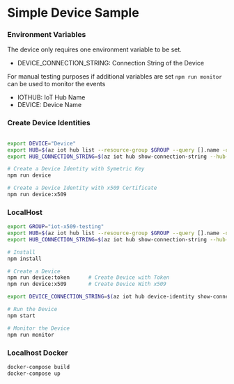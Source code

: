 # Simple Device Sample

### Environment Variables

The device only requires one environment variable to be set.

- DEVICE_CONNECTION_STRING: Connection String of the Device

For manual testing purposes if additional variables are set `npm run monitor` can be used to monitor the events

- IOTHUB: IoT Hub Name
- DEVICE: Device Name

### Create Device Identities

```bash

export DEVICE="Device"
export HUB=$(az iot hub list --resource-group $GROUP --query [].name -otsv)
export HUB_CONNECTION_STRING=$(az iot hub show-connection-string --hub-name $HUB)

# Create a Device Identity with Symetric Key
npm run device

# Create a Device Identity with x509 Certificate
npm run device:x509

```


### LocalHost

```bash
export GROUP="iot-x509-testing"
export HUB=$(az iot hub list --resource-group $GROUP --query [].name -otsv)
export HUB_CONNECTION_STRING=$(az iot hub show-connection-string --hub-name $HUB)

# Install
npm install

# Create a Device
npm run device:token      # Create Device with Token
npm run device:x509       # Create Device With x509

export DEVICE_CONNECTION_STRING=$(az iot hub device-identity show-connection-string --hub-name $HUB --device-id $DEVICE)

# Run the Device
npm start

# Monitor the Device
npm run monitor

```


### Localhost Docker

```bash
docker-compose build
docker-compose up
```

